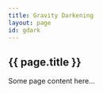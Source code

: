 ```yaml
---
title: Gravity Darkening
layout: page
id: gdark
---
```

## {{ page.title }}

Some page content here...